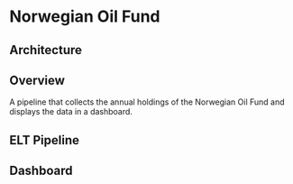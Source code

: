 # Norwegian Oil Fund

## Architecture

## Overview

A pipeline that collects the annual holdings of the Norwegian Oil Fund and displays the data in a dashboard.

## ELT Pipeline

## Dashboard